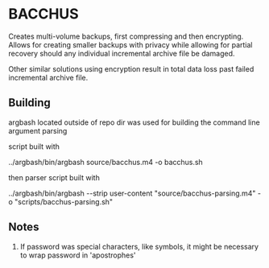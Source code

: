 # BACCHUS

Creates multi-volume backups, first compressing and then encrypting.
Allows for creating smaller backups with privacy while allowing
for partial recovery should any individual incremental archive
file be damaged.

Other similar solutions using encryption result in total data
loss past failed incremental archive file.

## Building

argbash located outside of repo dir was used for building the command line argument parsing

script built with

../argbash/bin/argbash source/bacchus.m4 -o bacchus.sh

then parser script built with

../argbash/bin/argbash --strip user-content "source/bacchus-parsing.m4" -o "scripts/bacchus-parsing.sh"

## Notes

1) If password was special characters, like symbols, it
   might be necessary to wrap password in 'apostrophes'
